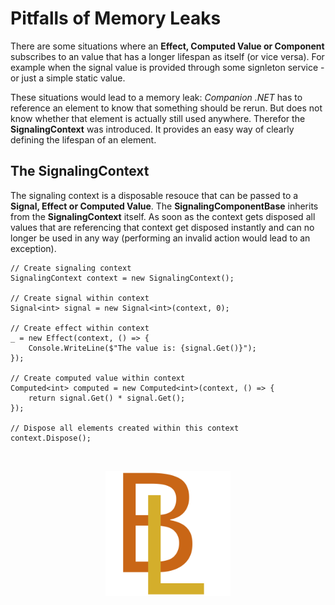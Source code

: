# Pitfalls of Memory Leaks
There are some situations where an **Effect, Computed Value or Component** subscribes to an value that has a longer lifespan as itself (or vice versa). For example when the signal value is provided through some signleton service - or just a simple static value.

These situations would lead to a memory leak: *Companion .NET* has to reference an element to know that something should be rerun. But does not know whether that element is actually still used anywhere. Therefor the **SignalingContext** was introduced. It provides an easy way of clearly defining the lifespan of an element.

## The SignalingContext
The signaling context is a disposable resouce that can be passed to a **Signal, Effect or Computed Value**. The **SignalingComponentBase** inherits from the **SignalingContext** itself. As soon as the context gets disposed all values that are referencing that context get disposed instantly and can no longer be used in any way (performing an invalid action would lead to an exception).

```
// Create signaling context
SignalingContext context = new SignalingContext();

// Create signal within context
Signal<int> signal = new Signal<int>(context, 0);

// Create effect within context
_ = new Effect(context, () => {
    Console.WriteLine($"The value is: {signal.Get()}");
});

// Create computed value within context
Computed<int> computed = new Computed<int>(context, () => {
    return signal.Get() * signal.Get();
}); 

// Dispose all elements created within this context
context.Dispose();
```

<br/>
<p align="center">
    <img src="../img/logo.svg" width="200px" alt="Logo">
</p>